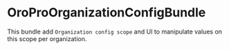 OroProOrganizationConfigBundle
=====================

This bundle add `Organization config scope` and UI to manipulate values on this scope per organization.
